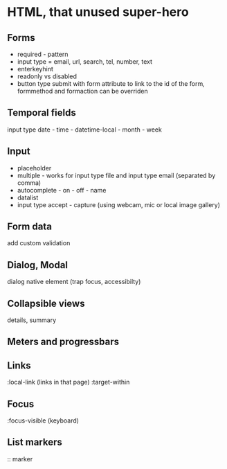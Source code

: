 # HTML, that unused super-hero

## Forms

- required - pattern
- input type = email, url, search, tel, number, text
- enterkeyhint
- readonly vs disabled
- button type submit with form attribute to link to the id of the form, formmethod and formaction can be overriden

## Temporal fields

input type date - time - datetime-local - month - week

## Input

- placeholder
- multiple - works for input type file and input type email (separated by comma)
- autocomplete - on - off - name
- datalist
- input type accept - capture (using webcam, mic or local image gallery)

## Form data

add custom validation

## Dialog, Modal

dialog native element (trap focus, accessibilty)

## Collapsible views

details, summary

## Meters and progressbars

## Links

:local-link (links in that page)
:target-within

## Focus

:focus-visible (keyboard)

## List markers

:: marker
